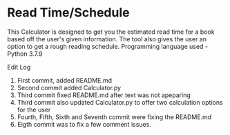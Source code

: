 # Read Time/Schedule
 This Calculator is designed to get you the 
 estimated read time for a book
 based off the user's given information.
 The tool also gives the user an option to get a rough reading schedule.
 Programming language used - Python 3.7.9

 Edit Log

 1. First commit, added README.md
 2. Second commit added Calculator.py
 3. Third commit fixed README.md after text was not apeparing
 4. Third commit also updated Calculator.py to offer two calculation options for the user
 5. Fourth, Fifth, Sixth and Seventh commit were fixing the README.md 
 6. Eigth commit was to fix a few comment issues. 
